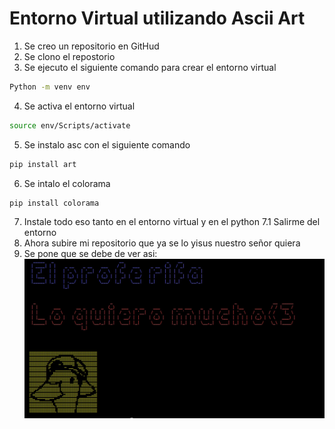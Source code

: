 # Entorno Virtual utilizando Ascii Art 

1. Se creo un repositorio en GitHud
2. Se clono el repostorio 
3. Se ejecuto el siguiente comando para crear el entorno virtual 
```bash
Python -m venv env 
```
4. Se activa el entorno virtual 
```bash
source env/Scripts/activate
```
5. Se instalo asc con el siguiente comando 
```bash
pip install art
```
6. Se intalo el colorama 
```bash 
pip install colorama
```
7. Instale todo eso tanto en el entorno virtual y en el python 
7.1 Salirme del entorno
8. Ahora subire mi repositorio que ya se lo yisus nuestro señor quiera 
9. Se pone que se debe de ver asi: 
![Mensaje solicitado y un patito en ASCII!](https://github.com/MiriamPerez24/AsciiArt/blob/main/patitoMensaje.jpg "Mensaje y un patito")
